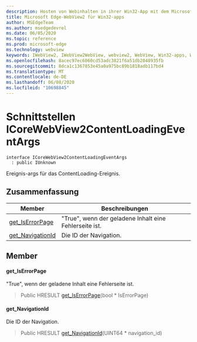 ```yaml
---
description: Hosten von Webinhalten in ihrer Win32-App mit dem Microsoft Edge WebView2-Steuerelement
title: Microsoft Edge-WebView2 für Win32-apps
author: MSEdgeTeam
ms.author: msedgedevrel
ms.date: 06/05/2020
ms.topic: reference
ms.prod: microsoft-edge
ms.technology: webview
keywords: IWebView2, IWebView2WebView, webview2, WebView, Win32-apps, Win32, Edge, ICoreWebView2, ICoreWebView2Controller, Browser-Steuerelement, Edge-HTML
ms.openlocfilehash: 8acec97ec6060cd53adc3821f6a51db2048935fb
ms.sourcegitcommit: 8dca1c1367853e45a0a975bc89b1818adb117bd4
ms.translationtype: MT
ms.contentlocale: de-DE
ms.lasthandoff: 06/08/2020
ms.locfileid: "10698845"
---
```

# Schnittstellen ICoreWebView2ContentLoadingEventArgs 

```
interface ICoreWebView2ContentLoadingEventArgs
  : public IUnknown
```

Ereignis-args für das ContentLoading-Ereignis.

## Zusammenfassung

 Member                        | Beschreibungen
--------------------------------|---------------------------------------------
[get_IsErrorPage](#get_iserrorpage) | "True", wenn der geladene Inhalt eine Fehlerseite ist.
[get_NavigationId](#get_navigationid) | Die ID der Navigation.

## Member

#### get_IsErrorPage 

"True", wenn der geladene Inhalt eine Fehlerseite ist.

> Public HRESULT [get_IsErrorPage](#get_iserrorpage)(bool * IsErrorPage)

#### get_NavigationId 

Die ID der Navigation.

> Public HRESULT [get_NavigationId](#get_navigationid)(UINT64 * navigation_id)

